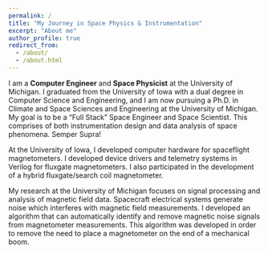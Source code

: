 ```yaml
---
permalink: /
title: "My Journey in Space Physics & Instrumentation"
excerpt: "About me"
author_profile: true
redirect_from: 
  - /about/
  - /about.html
---
```


I am a <strong>Computer Engineer</strong> and <strong>Space Physicist</strong> at the University of Michigan. I graduated from the University of Iowa with a dual degree in Computer Science and Engineering, and I am now pursuing a Ph.D. in Climate and Space Sciences and Engineering at the University of Michigan. My goal is to be a <q>Full Stack</q> Space Engineer and Space Scientist. This comprises of both instrumentation design and data analysis of space phenomena. Semper Supra!

At the University of Iowa, I developed computer hardware for spaceflight magnetometers. I developed device drivers and telemetry systems in Verilog for fluxgate magnetometers. I also participated in the development of a hybrid fluxgate/search coil magnetometer. 

My research at the University of Michigan focuses on signal processing and analysis of magnetic field data. Spacecraft electrical systems generate noise which interferes with magnetic field measurements. I developed an algorithm that can automatically identify and remove magnetic noise signals from magnetometer measurements. This algorithm was developed in order to remove the need to place a magnetometer on the end of a mechanical boom.